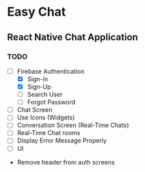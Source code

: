 # Easy Chat

## React Native Chat Application

### TODO

- [ ] Firebase Authentication
  - [X] Sign-In
  - [X] Sign-Up
  - [ ] Search User
  - [ ] Forgot Password
- [ ] Chat Screen
- [ ] Use Icons (Widgets)
- [ ] Conversation Screen (Real-Time Chats)
- [ ] Real-Time Chat rooms
- [ ] Display Error Message Properly
- [ ] UI
- Remove header from auth screens
